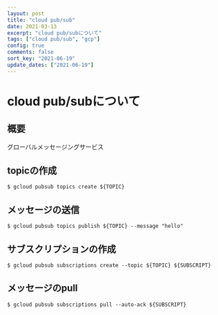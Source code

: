 ```yaml
---
layout: post
title: "cloud pub/sub"
date: 2021-03-13
excerpt: "cloud pub/subについて"
tags: ["cloud pub/sub", "gcp"]
config: true
comments: false
sort_key: "2021-06-19"
update_dates: ["2021-06-19"]
---
```


# cloud pub/subについて

## 概要
グローバルメッセージングサービス

## topicの作成

```console
$ gcloud pubsub topics create ${TOPIC}
```

## メッセージの送信

```console
$ gcloud pubsub topics publish ${TOPIC} --message "hello"
```

## サブスクリプションの作成

```console
$ gcloud pubsub subscriptions create --topic ${TOPIC} ${SUBSCRIPT}
```

## メッセージのpull

```console
$ gcloud pubsub subscriptions pull --auto-ack ${SUBSCRIPT}
```


